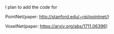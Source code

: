 I plan to add the code for

PointNet(paper: http://stanford.edu/~rqi/pointnet/)

VoxelNet(paper: https://arxiv.org/abs/1711.06396)
